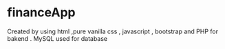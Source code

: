 # financeApp
Created by using html  ,pure vanilla  css , javascript , bootstrap and PHP for bakend . MySQL used for database
